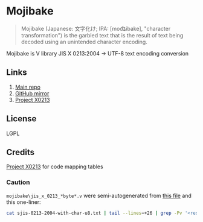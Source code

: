 # Mojibake
> Mojibake (Japanese: 文字化け; IPA: [mod͡ʑibake], "character transformation") is the garbled text that is the result of text being decoded using an unintended character encoding.

Mojibake is V library JIS X 0213:2004 -> UTF-8 text encoding conversion
## Links
1. [Main repo](https://codeberg.org/jeffangelion/mojibake)
2. [GitHub mirror](https://codeberg.org/jeffangelion/mojibake)
3. [Project X0213](https://x0213.org/index.en.html)
## License
LGPL
## Credits
[Project X0213](https://x0213.org/index.en.html) for code mapping tables
### Caution
`mojibake\jis_x_0213_*byte*.v` were semi-autogenerated from [this file](https://x0213.org/codetable/sjis-0213-2004-with-char-u8.txt) and this one-liner:
```bash
cat sjis-0213-2004-with-char-u8.txt | tail --lines=+26 | grep -Pv '<reserved>|<doublebytes>|<control>' | awk -F '\t' '{print $2": [`"$3"`].string() // "$3" "$4}' | awk '{sub(/\[`\\u\w\w\w\w\w`\].string\(\)/, "utf32_to_str("$4")", $2); print $0}' | awk '{sub(/\(U\+/, "(0x", $2); print $0}'
```